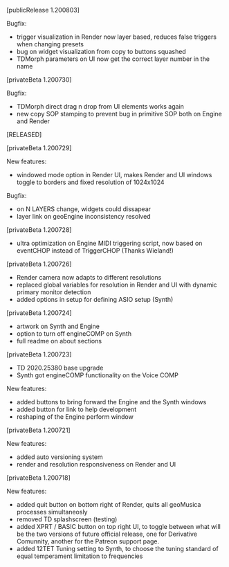 [publicRelease 1.200803]

Bugfix:
- trigger visualization in Render now layer based, reduces false triggers when changing presets
- bug on widget visualization from copy to buttons squashed
- TDMorph parameters on UI now get the correct layer number in the name


[privateBeta 1.200730]

Bugfix:
- TDMorph direct drag n drop from UI elements works again
- new copy SOP stamping to prevent bug in primitive SOP both on Engine and Render


[RELEASED]

[privateBeta 1.200729]

New features:
- windowed mode option in Render UI, makes Render and UI windows toggle to borders and fixed resolution of 1024x1024

Bugfix:
- on N LAYERS change, widgets could dissapear
- layer link on geoEngine inconsistency resolved

[privateBeta 1.200728]
- ultra optimization on Engine MIDI triggering script, now based on eventCHOP instead of TriggerCHOP (Thanks Wieland!)

[privateBeta 1.200726]
- Render camera now adapts to different resolutions
- replaced global variables for resolution in Render and UI with dynamic primary monitor detection
- added options in setup for defining ASIO setup (Synth)

[privateBeta 1.200724]
- artwork on Synth and Engine
- option to turn off engineCOMP on Synth
- full readme on about sections

[privateBeta 1.200723]

- TD 2020.25380 base upgrade
- Synth got engineCOMP functionality on the Voice COMP

New features:
- added buttons to bring forward the Engine and the Synth windows
- added button for link to help development
- reshaping of the Engine perform window


[privateBeta 1.200721]

New features:
- added auto versioning system
- render and resolution responsiveness on Render and UI


[privateBeta 1.200718]

New features:

- added quit button on bottom right of Render, quits all geoMusica processes simultaneosly
- removed TD splashscreen (testing)
- added XPRT / BASIC button on top right UI, to toggle between what will be the two versions of future official release, one for Derivative Comunnity, another for the Patreon support page.
- added 12TET Tuning setting to Synth, to choose the tuning standard of equal temperament limitation to frequencies


